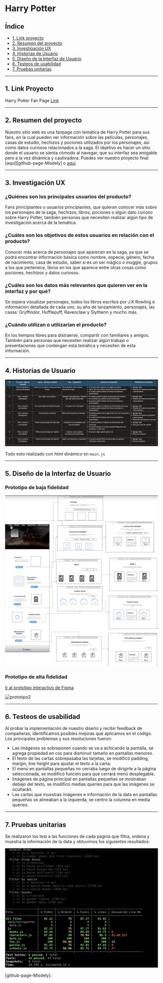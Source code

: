 # Harry Potter

## Índice

* [1. Link proyecto](#1-Link)
* [2. Resumen del proyecto](#2-resumen-del-proyecto)
* [3. Investigación UX](#3-investigación-UX)
* [4. Historias de Usuario](#4-historias-de-usuario)
* [5. Diseño de la Interfaz de Usuario](#5-diseño-de-la-interfaz-de-usuario)
* [6. Testeos de usabilidad](#6-testeos-de-usabilidad)
* [7. Pruebas unitarias](#7-pruebas-unitarias)


***

## 1. Link Proyecto

Harry Potter Fan Page
[Link](https://rossyalex.github.io/data-lovers/)

***

## 2. Resumen del proyecto
Nuestro sitio web es una fanpage con temática de Harry Potter para sus fans, en la cual pueden ver información sobre las películas, personajes, casas de estudio, hechizos y pociones utilizados por los personajes; así como datos curiosos relacionados a la saga. El objetivo es hacer un sitio donde el usuario se sienta cómodo al navegar, que su interfaz sea amigable pero a la vez dinámica y cautivadora. Puedes ver nuestro proyecto final [aquí][github-page-Misdely] o [aquí][github-page-Rossy].
***

## 3. Investigación UX

### __¿Quiénes son los principales usuarios del producto?__

Fans principiantes o usuarios principiantes, que quieran conocer más sobre los personajes de la saga, hechizos, libros, pociones o algún dato curioso sobre Harry Potter, también personas que necesiten realizar algún tipo de investigación acerca de la temática.

### __¿Cuáles son los objetivos de estos usuarios en relación con el producto?__

Conocer más acerca de personajes que aparecen en la saga, ya que se podrá encontrar información básica como nombre, especie, género, fecha de nacimiento, casa de estudio, saber si es un ser mágico o muggle, grupos a los que pertenece, libros en los que aparece entre otras cosas como pociones, hechizos y datos curiosos.

### __¿Cuáles son los datos más relevantes que quieren ver en la interfaz y por qué?__

Se espera visualizar personajes, todos los libros escritos por J.K Rowling e información detallada de cada uno, su año de lanzamiento, personajes, las casas: Gryffindor, Hufflepuff, Ravenclaw y Slytherin y mucho más.

### __¿Cuándo utilizan o utilizarían el producto?__

En los tiempos libres para distraerse, compartir con familiares y amigos.  También para personas que necesiten realizar algún trabajo o presentaciones que contengan esta temática y necesiten de esta información.


***
## 4. Historias de Usuario

![historiaUsuario]

Todo esto realizado con html dinámico en `main.js`
***
## 5. Diseño de la Interfaz de Usuario



### __Prototipo de baja fidelidad__

![prototipo1]


### __Prototipo de alta fidelidad__

 [Ir al prototipo interactivo de Figma][prototype-url]

 ![prototipo2]
***
## 6. Testeos de usabilidad
Al probar la implementación de nuestro diseño y recibir feedback de compañeras, identificamos posibles mejoras que aplicamos en el código. Los principales problemas y sus resoluciones fueron:

* Las imágenes se sobreponen cuando se va a achicando la pantalla, se agrega propiedad en css para disminuir tamaño en pantallas menores.
* El texto de las cartas sobrepasaba las tarjetas, se modificó padding, margin, line height para ajustar el texto a la carta.
* El menú en pantallas pequeñas no cerraba luego de dirigirte a la página seleccionada, se modificó función para que cerrará menú desplegable.
* Imágenes de página principal en pantallas pequeñas se mostraban debajo del texto, se modificó medias queries para que las imágenes se ocultarán.
* Las cartas que muestras imágenes e información de la data en pantallas pequeñas se alineaban a la izquierda, se centro la columna en media queries.

***
## 7. Pruebas unitarias

Se realizaron los test a las funciones de cada página que filtra, ordena y muestra la información de la data y obtuvimos los siguientes resultados:

![testingApp]

<!-- MARKDOWN LINKS & IMAGES -->
[prototipo1]: ./src/img/prototype/lo-fi-prototype.jpg
[prototipo2]: ./src/img/prototype/HarryPotterPage.png
[prototype-url]: https://www.figma.com/proto/r4WNNhy1BF9AtnZGIKXqRo/HarryPotterPage?page-id=0%3A1&node-id=1%3A2&viewport=449%2C618%2C0.12&scaling=scale-down-width&starting-point-node-id=1%3A2
[historiaUsuario]: ./src/img/prototype/historiaDeUsuario.PNG
[testingApp]: ./src/img/test.png
[github-page-Rossy]: https://rossyalex.github.io/data-lovers/
[github-page-Misdely]: 